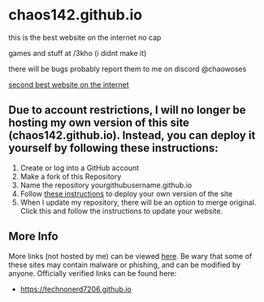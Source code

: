 
# chaos142.github.io

this is the best website on the internet no cap

games and stuff at /3kho (i didnt make it)

there will be bugs probably report them to me on discord @chaowoses

[second best website on the internet](https://binwonk.github.io)

## Due to account restrictions, I will no longer be hosting my own version of this site (chaos142.github.io). Instead, you can deploy it yourself by following these instructions:  
1. Create or log into a GitHub account
2. Make a fork of this Repository
3. Name the repository yourgithubusername.github.io
4. Follow [these instructions](https://docs.github.com/en/pages/getting-started-with-github-pages/creating-a-github-pages-site) to deploy your own version of the site
5. When I update my repository, there will be an option to merge original. Click this and follow the instructions to update your website.
  
## More Info  
More links (not hosted by me) can be viewed [here](https://github.com/Chaos142/Site/forks). Be wary that some of these sites may contain malware or phishing, and can be modified by anyone. Officially verified links can be found here:
- https://technonerd7206.github.io
